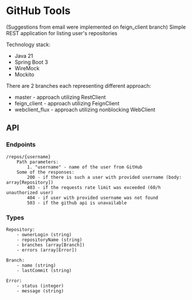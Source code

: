 # GitHub Tools
(Suggestions from email were implemented on feign_client branch)
Simple REST application for listing user's repositories 

Technology stack:
* Java 21
* Spring Boot 3
* WireMock
* Mockito

There are 2 branches each representing different approach:
* master - approach utilizing RestClient
* feign_client - approach utilizing FeignClient
* webclient_flux - approach utilizing nonblocking WebClient

## API
### Endpoints
    /repos/{username} 
        Path parameters: 
            1. "username" - name of the user from GitHub
        Some of the responses:
            200 - if there is such a user with provided username (body: array[Repository])
            403 - if the requests rate limit was exceeded (60/h unauthorized user)
            404 - if user with provided username was not found
            503 - if the github api is unavailable
            


### Types
    Repository:
        - ownerLogin (string)
        - repositoryName (string)
        - branches (array[Branch])
        - errors (array[Error])

    Branch:
        - name (string)
        - lastCommit (string)

    Error:
        - status (integer)
        - message (string)
